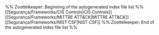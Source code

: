 %% Zoottelkeeper: Beginning of the autogenerated index file list  %%
 [[Segurança/Frameworks/CIS Controls|CIS Controls]]
 [[Segurança/Frameworks/MITTRE ATT&CK|MITTRE ATT&CK]]
 [[Segurança/Frameworks/NIST CSF|NIST CSF]]
%% Zoottelkeeper: End of the autogenerated index file list  %%
